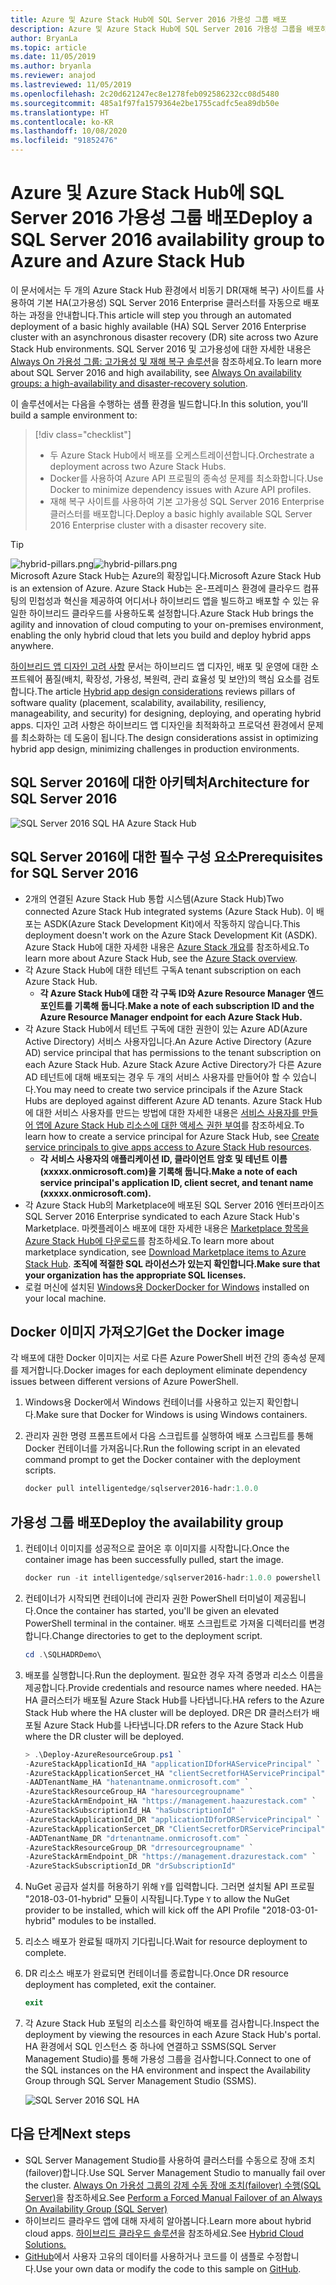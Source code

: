 ```yaml
---
title: Azure 및 Azure Stack Hub에 SQL Server 2016 가용성 그룹 배포
description: Azure 및 Azure Stack Hub에 SQL Server 2016 가용성 그룹을 배포하는 방법에 대해 알아봅니다.
author: BryanLa
ms.topic: article
ms.date: 11/05/2019
ms.author: bryanla
ms.reviewer: anajod
ms.lastreviewed: 11/05/2019
ms.openlocfilehash: 2c20d621247ec8e1278feb092586232cc08d5480
ms.sourcegitcommit: 485a1f97fa1579364e2be1755cadfc5ea89db50e
ms.translationtype: HT
ms.contentlocale: ko-KR
ms.lasthandoff: 10/08/2020
ms.locfileid: "91852476"
---
```

# <a name="deploy-a-sql-server-2016-availability-group-to-azure-and-azure-stack-hub"></a><span data-ttu-id="ad7fd-103">Azure 및 Azure Stack Hub에 SQL Server 2016 가용성 그룹 배포</span><span class="sxs-lookup"><span data-stu-id="ad7fd-103">Deploy a SQL Server 2016 availability group to Azure and Azure Stack Hub</span></span>

<span data-ttu-id="ad7fd-104">이 문서에서는 두 개의 Azure Stack Hub 환경에서 비동기 DR(재해 복구) 사이트를 사용하여 기본 HA(고가용성) SQL Server 2016 Enterprise 클러스터를 자동으로 배포하는 과정을 안내합니다.</span><span class="sxs-lookup"><span data-stu-id="ad7fd-104">This article will step you through an automated deployment of a basic highly available (HA) SQL Server 2016 Enterprise cluster with an asynchronous disaster recovery (DR) site across two Azure Stack Hub environments.</span></span> <span data-ttu-id="ad7fd-105">SQL Server 2016 및 고가용성에 대한 자세한 내용은 [Always On 가용성 그룹: 고가용성 및 재해 복구 솔루션](/sql/database-engine/availability-groups/windows/always-on-availability-groups-sql-server?view=sql-server-2016)을 참조하세요.</span><span class="sxs-lookup"><span data-stu-id="ad7fd-105">To learn more about SQL Server 2016 and high availability, see [Always On availability groups: a high-availability and disaster-recovery solution](/sql/database-engine/availability-groups/windows/always-on-availability-groups-sql-server?view=sql-server-2016).</span></span>

<span data-ttu-id="ad7fd-106">이 솔루션에서는 다음을 수행하는 샘플 환경을 빌드합니다.</span><span class="sxs-lookup"><span data-stu-id="ad7fd-106">In this solution, you'll build a sample environment to:</span></span>

> [!div class="checklist"]
> - <span data-ttu-id="ad7fd-107">두 Azure Stack Hub에서 배포를 오케스트레이션합니다.</span><span class="sxs-lookup"><span data-stu-id="ad7fd-107">Orchestrate a deployment across two Azure Stack Hubs.</span></span>
> - <span data-ttu-id="ad7fd-108">Docker를 사용하여 Azure API 프로필의 종속성 문제를 최소화합니다.</span><span class="sxs-lookup"><span data-stu-id="ad7fd-108">Use Docker to minimize dependency issues with Azure API profiles.</span></span>
> - <span data-ttu-id="ad7fd-109">재해 복구 사이트를 사용하여 기본 고가용성 SQL Server 2016 Enterprise 클러스터를 배포합니다.</span><span class="sxs-lookup"><span data-stu-id="ad7fd-109">Deploy a basic highly available SQL Server 2016 Enterprise cluster with a disaster recovery site.</span></span>

> [!Tip]  
> <span data-ttu-id="ad7fd-110">![hybrid-pillars.png](./media/solution-deployment-guide-cross-cloud-scaling/hybrid-pillars.png)</span><span class="sxs-lookup"><span data-stu-id="ad7fd-110">![hybrid-pillars.png](./media/solution-deployment-guide-cross-cloud-scaling/hybrid-pillars.png)</span></span>  
> <span data-ttu-id="ad7fd-111">Microsoft Azure Stack Hub는 Azure의 확장입니다.</span><span class="sxs-lookup"><span data-stu-id="ad7fd-111">Microsoft Azure Stack Hub is an extension of Azure.</span></span> <span data-ttu-id="ad7fd-112">Azure Stack Hub는 온-프레미스 환경에 클라우드 컴퓨팅의 민첩성과 혁신을 제공하여 어디서나 하이브리드 앱을 빌드하고 배포할 수 있는 유일한 하이브리드 클라우드를 사용하도록 설정합니다.</span><span class="sxs-lookup"><span data-stu-id="ad7fd-112">Azure Stack Hub brings the agility and innovation of cloud computing to your on-premises environment, enabling the only hybrid cloud that lets you build and deploy hybrid apps anywhere.</span></span>  
> 
> <span data-ttu-id="ad7fd-113">[하이브리드 앱 디자인 고려 사항](overview-app-design-considerations.md) 문서는 하이브리드 앱 디자인, 배포 및 운영에 대한 소프트웨어 품질(배치, 확장성, 가용성, 복원력, 관리 효율성 및 보안)의 핵심 요소를 검토합니다.</span><span class="sxs-lookup"><span data-stu-id="ad7fd-113">The article [Hybrid app design considerations](overview-app-design-considerations.md) reviews pillars of software quality (placement, scalability, availability, resiliency, manageability, and security) for designing, deploying, and operating hybrid apps.</span></span> <span data-ttu-id="ad7fd-114">디자인 고려 사항은 하이브리드 앱 디자인을 최적화하고 프로덕션 환경에서 문제를 최소화하는 데 도움이 됩니다.</span><span class="sxs-lookup"><span data-stu-id="ad7fd-114">The design considerations assist in optimizing hybrid app design, minimizing challenges in production environments.</span></span>

## <a name="architecture-for-sql-server-2016"></a><span data-ttu-id="ad7fd-115">SQL Server 2016에 대한 아키텍처</span><span class="sxs-lookup"><span data-stu-id="ad7fd-115">Architecture for SQL Server 2016</span></span>

![SQL Server 2016 SQL HA Azure Stack Hub](media/solution-deployment-guide-sql-ha/image1.png)

## <a name="prerequisites-for-sql-server-2016"></a><span data-ttu-id="ad7fd-117">SQL Server 2016에 대한 필수 구성 요소</span><span class="sxs-lookup"><span data-stu-id="ad7fd-117">Prerequisites for SQL Server 2016</span></span>

- <span data-ttu-id="ad7fd-118">2개의 연결된 Azure Stack Hub 통합 시스템(Azure Stack Hub)</span><span class="sxs-lookup"><span data-stu-id="ad7fd-118">Two connected Azure Stack Hub integrated systems (Azure Stack Hub).</span></span> <span data-ttu-id="ad7fd-119">이 배포는 ASDK(Azure Stack Development Kit)에서 작동하지 않습니다.</span><span class="sxs-lookup"><span data-stu-id="ad7fd-119">This deployment doesn't work on the Azure Stack Development Kit (ASDK).</span></span> <span data-ttu-id="ad7fd-120">Azure Stack Hub에 대한 자세한 내용은 [Azure Stack 개요](https://azure.microsoft.com/overview/azure-stack/)를 참조하세요.</span><span class="sxs-lookup"><span data-stu-id="ad7fd-120">To learn more about Azure Stack Hub, see the [Azure Stack overview](https://azure.microsoft.com/overview/azure-stack/).</span></span>
- <span data-ttu-id="ad7fd-121">각 Azure Stack Hub에 대한 테넌트 구독</span><span class="sxs-lookup"><span data-stu-id="ad7fd-121">A tenant subscription on each Azure Stack Hub.</span></span>
  - <span data-ttu-id="ad7fd-122">**각 Azure Stack Hub에 대한 각 구독 ID와 Azure Resource Manager 엔드포인트를 기록해 둡니다.**</span><span class="sxs-lookup"><span data-stu-id="ad7fd-122">**Make a note of each subscription ID and the Azure Resource Manager endpoint for each Azure Stack Hub.**</span></span>
- <span data-ttu-id="ad7fd-123">각 Azure Stack Hub에서 테넌트 구독에 대한 권한이 있는 Azure AD(Azure Active Directory) 서비스 사용자입니다.</span><span class="sxs-lookup"><span data-stu-id="ad7fd-123">An Azure Active Directory (Azure AD) service principal that has permissions to the tenant subscription on each Azure Stack Hub.</span></span> <span data-ttu-id="ad7fd-124">Azure Stack Azure Active Directory가 다른 Azure AD 테넌트에 대해 배포되는 경우 두 개의 서비스 사용자를 만들어야 할 수 있습니다.</span><span class="sxs-lookup"><span data-stu-id="ad7fd-124">You may need to create two service principals if the Azure Stack Hubs are deployed against different Azure AD tenants.</span></span> <span data-ttu-id="ad7fd-125">Azure Stack Hub에 대한 서비스 사용자를 만드는 방법에 대한 자세한 내용은 [서비스 사용자를 만들어 앱에 Azure Stack Hub 리소스에 대한 액세스 권한 부여](/azure-stack/user/azure-stack-create-service-principals)를 참조하세요.</span><span class="sxs-lookup"><span data-stu-id="ad7fd-125">To learn how to create a service principal for Azure Stack Hub, see [Create service principals to give apps access to Azure Stack Hub resources](/azure-stack/user/azure-stack-create-service-principals).</span></span>
  - <span data-ttu-id="ad7fd-126">**각 서비스 사용자의 애플리케이션 ID, 클라이언트 암호 및 테넌트 이름(xxxxx.onmicrosoft.com)을 기록해 둡니다.**</span><span class="sxs-lookup"><span data-stu-id="ad7fd-126">**Make a note of each service principal's application ID, client secret, and tenant name (xxxxx.onmicrosoft.com).**</span></span>
- <span data-ttu-id="ad7fd-127">각 Azure Stack Hub의 Marketplace에 배포된 SQL Server 2016 엔터프라이즈</span><span class="sxs-lookup"><span data-stu-id="ad7fd-127">SQL Server 2016 Enterprise syndicated to each Azure Stack Hub's Marketplace.</span></span> <span data-ttu-id="ad7fd-128">마켓플레이스 배포에 대한 자세한 내용은 [Marketplace 항목을 Azure Stack Hub에 다운로드](/azure-stack/operator/azure-stack-download-azure-marketplace-item)를 참조하세요.</span><span class="sxs-lookup"><span data-stu-id="ad7fd-128">To learn more about marketplace syndication, see [Download Marketplace items to Azure Stack Hub](/azure-stack/operator/azure-stack-download-azure-marketplace-item).</span></span>
    <span data-ttu-id="ad7fd-129">**조직에 적절한 SQL 라이선스가 있는지 확인합니다.**</span><span class="sxs-lookup"><span data-stu-id="ad7fd-129">**Make sure that your organization has the appropriate SQL licenses.**</span></span>
- <span data-ttu-id="ad7fd-130">로컬 머신에 설치된 [Windows용 Docker](https://docs.docker.com/docker-for-windows/)</span><span class="sxs-lookup"><span data-stu-id="ad7fd-130">[Docker for Windows](https://docs.docker.com/docker-for-windows/) installed on your local machine.</span></span>

## <a name="get-the-docker-image"></a><span data-ttu-id="ad7fd-131">Docker 이미지 가져오기</span><span class="sxs-lookup"><span data-stu-id="ad7fd-131">Get the Docker image</span></span>

<span data-ttu-id="ad7fd-132">각 배포에 대한 Docker 이미지는 서로 다른 Azure PowerShell 버전 간의 종속성 문제를 제거합니다.</span><span class="sxs-lookup"><span data-stu-id="ad7fd-132">Docker images for each deployment eliminate dependency issues between different versions of Azure PowerShell.</span></span>

1. <span data-ttu-id="ad7fd-133">Windows용 Docker에서 Windows 컨테이너를 사용하고 있는지 확인합니다.</span><span class="sxs-lookup"><span data-stu-id="ad7fd-133">Make sure that Docker for Windows is using Windows containers.</span></span>
2. <span data-ttu-id="ad7fd-134">관리자 권한 명령 프롬프트에서 다음 스크립트를 실행하여 배포 스크립트를 통해 Docker 컨테이너를 가져옵니다.</span><span class="sxs-lookup"><span data-stu-id="ad7fd-134">Run the following script in an elevated command prompt to get the Docker container with the deployment scripts.</span></span>

    ```powershell  
    docker pull intelligentedge/sqlserver2016-hadr:1.0.0
    ```

## <a name="deploy-the-availability-group"></a><span data-ttu-id="ad7fd-135">가용성 그룹 배포</span><span class="sxs-lookup"><span data-stu-id="ad7fd-135">Deploy the availability group</span></span>

1. <span data-ttu-id="ad7fd-136">컨테이너 이미지를 성공적으로 끌어온 후 이미지를 시작합니다.</span><span class="sxs-lookup"><span data-stu-id="ad7fd-136">Once the container image has been successfully pulled, start the image.</span></span>

      ```powershell  
      docker run -it intelligentedge/sqlserver2016-hadr:1.0.0 powershell
      ```

2. <span data-ttu-id="ad7fd-137">컨테이너가 시작되면 컨테이너에 관리자 권한 PowerShell 터미널이 제공됩니다.</span><span class="sxs-lookup"><span data-stu-id="ad7fd-137">Once the container has started, you'll be given an elevated PowerShell terminal in the container.</span></span> <span data-ttu-id="ad7fd-138">배포 스크립트로 가져올 디렉터리를 변경합니다.</span><span class="sxs-lookup"><span data-stu-id="ad7fd-138">Change directories to get to the deployment script.</span></span>

      ```powershell  
      cd .\SQLHADRDemo\
      ```

3. <span data-ttu-id="ad7fd-139">배포를 실행합니다.</span><span class="sxs-lookup"><span data-stu-id="ad7fd-139">Run the deployment.</span></span> <span data-ttu-id="ad7fd-140">필요한 경우 자격 증명과 리소스 이름을 제공합니다.</span><span class="sxs-lookup"><span data-stu-id="ad7fd-140">Provide credentials and resource names where needed.</span></span> <span data-ttu-id="ad7fd-141">HA는 HA 클러스터가 배포될 Azure Stack Hub를 나타냅니다.</span><span class="sxs-lookup"><span data-stu-id="ad7fd-141">HA refers to the Azure Stack Hub where the HA cluster will be deployed.</span></span> <span data-ttu-id="ad7fd-142">DR은 DR 클러스터가 배포될 Azure Stack Hub를 나타냅니다.</span><span class="sxs-lookup"><span data-stu-id="ad7fd-142">DR refers to the Azure Stack Hub where the DR cluster will be deployed.</span></span>

      ```powershell
      > .\Deploy-AzureResourceGroup.ps1 `
      -AzureStackApplicationId_HA "applicationIDforHAServicePrincipal" `
      -AzureStackApplicationSercet_HA "clientSecretforHAServicePrincipal" `
      -AADTenantName_HA "hatenantname.onmicrosoft.com" `
      -AzureStackResourceGroup_HA "haresourcegroupname" `
      -AzureStackArmEndpoint_HA "https://management.haazurestack.com" `
      -AzureStackSubscriptionId_HA "haSubscriptionId" `
      -AzureStackApplicationId_DR "applicationIDforDRServicePrincipal" `
      -AzureStackApplicationSercet_DR "ClientSecretforDRServicePrincipal" `
      -AADTenantName_DR "drtenantname.onmicrosoft.com" `
      -AzureStackResourceGroup_DR "drresourcegroupname" `
      -AzureStackArmEndpoint_DR "https://management.drazurestack.com" `
      -AzureStackSubscriptionId_DR "drSubscriptionId"
      ```

4. <span data-ttu-id="ad7fd-143">NuGet 공급자 설치를 허용하기 위해 `Y`를 입력합니다. 그러면 설치될 API 프로필 "2018-03-01-hybrid" 모듈이 시작됩니다.</span><span class="sxs-lookup"><span data-stu-id="ad7fd-143">Type `Y` to allow the NuGet provider to be installed, which will kick off the API Profile "2018-03-01-hybrid" modules to be installed.</span></span>

5. <span data-ttu-id="ad7fd-144">리소스 배포가 완료될 때까지 기다립니다.</span><span class="sxs-lookup"><span data-stu-id="ad7fd-144">Wait for resource deployment to complete.</span></span>

6. <span data-ttu-id="ad7fd-145">DR 리소스 배포가 완료되면 컨테이너를 종료합니다.</span><span class="sxs-lookup"><span data-stu-id="ad7fd-145">Once DR resource deployment has completed, exit the container.</span></span>

      ```powershell
      exit
      ```

7. <span data-ttu-id="ad7fd-146">각 Azure Stack Hub 포털의 리소스를 확인하여 배포를 검사합니다.</span><span class="sxs-lookup"><span data-stu-id="ad7fd-146">Inspect the deployment by viewing the resources in each Azure Stack Hub's portal.</span></span> <span data-ttu-id="ad7fd-147">HA 환경에서 SQL 인스턴스 중 하나에 연결하고 SSMS(SQL Server Management Studio)를 통해 가용성 그룹을 검사합니다.</span><span class="sxs-lookup"><span data-stu-id="ad7fd-147">Connect to one of the SQL instances on the HA environment and inspect the Availability Group through SQL Server Management Studio (SSMS).</span></span>

    ![SQL Server 2016 SQL HA](media/solution-deployment-guide-sql-ha/image2.png)

## <a name="next-steps"></a><span data-ttu-id="ad7fd-149">다음 단계</span><span class="sxs-lookup"><span data-stu-id="ad7fd-149">Next steps</span></span>

- <span data-ttu-id="ad7fd-150">SQL Server Management Studio를 사용하여 클러스터를 수동으로 장애 조치(failover)합니다.</span><span class="sxs-lookup"><span data-stu-id="ad7fd-150">Use SQL Server Management Studio to manually fail over the cluster.</span></span> <span data-ttu-id="ad7fd-151">[Always On 가용성 그룹의 강제 수동 장애 조치(failover) 수행(SQL Server)](/sql/database-engine/availability-groups/windows/perform-a-forced-manual-failover-of-an-availability-group-sql-server?view=sql-server-2017)을 참조하세요.</span><span class="sxs-lookup"><span data-stu-id="ad7fd-151">See [Perform a Forced Manual Failover of an Always On Availability Group (SQL Server)](/sql/database-engine/availability-groups/windows/perform-a-forced-manual-failover-of-an-availability-group-sql-server?view=sql-server-2017)</span></span>
- <span data-ttu-id="ad7fd-152">하이브리드 클라우드 앱에 대해 자세히 알아봅니다.</span><span class="sxs-lookup"><span data-stu-id="ad7fd-152">Learn more about hybrid cloud apps.</span></span> <span data-ttu-id="ad7fd-153">[하이브리드 클라우드 솔루션](/azure-stack/user/)을 참조하세요.</span><span class="sxs-lookup"><span data-stu-id="ad7fd-153">See [Hybrid Cloud Solutions.](/azure-stack/user/)</span></span>
- <span data-ttu-id="ad7fd-154">[GitHub](https://github.com/Azure-Samples/azure-intelligent-edge-patterns)에서 사용자 고유의 데이터를 사용하거나 코드를 이 샘플로 수정합니다.</span><span class="sxs-lookup"><span data-stu-id="ad7fd-154">Use your own data or modify the code to this sample on [GitHub](https://github.com/Azure-Samples/azure-intelligent-edge-patterns).</span></span>